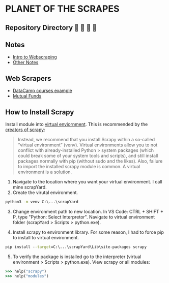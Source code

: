 # PLANET OF THE SCRAPES
## Repository Directory 🙈 🙉 🗽 🙊

## Notes
   - [Intro to Webscraping](notes-datacamp-scrapy-intro.md)
   - [Other Notes](notes-other.md)

## Web Scrapers
   - [DataCamp courses example](dc-courses-crawler)
   - [Mutual Funds](https://github.com/andrewdavis23/boomer-eggs)

## How to Install Scrapy

Install module into [virtual enviornment](https://packaging.python.org/guides/installing-using-pip-and-virtual-environments/#installing-virtualenv).  This is recommended by the [creators of scrapy](https://docs.scrapy.org/en/latest/):
> Instead, we recommend that you install Scrapy within a so-called “virtual environment” (venv). Virtual environments allow you to not conflict with already-installed Python > system packages (which could break some of your system tools and scripts), and still install packages normally with pip (without sudo and the likes).
> Also, failure to import the installed scrapy module is common. A virtual environment is a solution.

1. Navigate to the location where you want your virtual environment. I call mine scrapYard.
2. Create the virutal environment. 

```cmd
python3 -m venv C:\...\scrapYard
```

3. Change environment path to new location. In VS Code: CTRL + SHIFT + P, type "Python: Select Interpretor". Navigate to virtual environment folder (scrapYard > Scripts > python.exe).

4. Install scrapy to environment library. For some reason, I had to force pip to install to virtual environment.

```cmd 
pip install --target=C:\...\scrapYard\Lib\site-packages scrapy
```
5. To verify the package is installed go to the interpreter (virtual environment > Scripts > python.exe).  View scrapy or all modules:

```cmd
>>> help("scrapy")
>>> help("modules")
```



